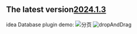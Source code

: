 
## The latest version[2024.1.3](https://plugins.jetbrains.com/plugin/19161-database-tool)
idea Database plugin
demo:
 ![分页](https://user-images.githubusercontent.com/31949635/179384725-3de56feb-0d99-4a9f-a649-14ff9e59f4da.gif)
 ![dropAndDrag](https://user-images.githubusercontent.com/31949635/233034183-83c65d76-9463-4270-902d-e586d13dcc4c.gif)

